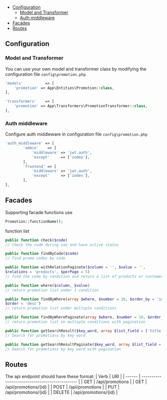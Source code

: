- [Configuration](#configuration)
  - [Model and Transformer](#model-and-transformer)
  - [Auth middleware](#auth-middleware)
- [Facades](#facades)
- [Routes](#routes)

## Configuration
### Model and Transformer
You can use your own model and transformer class by modifying the configuration file `config\promotion.php`

```php
'models'          => [
    'promotion' => App\Entities\Promotion::class,
],

'transformers'    => [
    'promotion' => App\Transformers\PromotionTransformer::class,
],
```
### Auth middleware
Configure auth middleware in configuration file `config\promotion.php`

```php
'auth_middleware' => [
        'admin'    => [
            'middleware' => 'jwt.auth',
            'except'     => ['index'],
        ],
        'frontend' => [
            'middleware' => 'jwt.auth',
            'except'     => ['index'],
        ],
],
```

## Facades
Supporting facade functions
use
```php
Promotion::functionName();
```
function list
```php
public function check($code)
// check the code during use and have active status

public function findByCode($code)
// find promo codes by code

public function withRelationPaginate($column = '', $value = '', 
$relations = 'products', $perPage = 5)
// find the code by condition and return a list of products or customers that can apply this code

public function where($column, $value)
// return promotion list under 1 condition

public function findByWhere(array $where, $number = 10, $order_by = 'id', 
$order = 'desc')
// return promotion list under multiple conditions

public function findByWherePaginate(array $where, $number = 10, $order_by = 'id', $order = 'desc')
// return promotion list on multiple conditions with pagination

public function getSearchResult($key_word, array $list_field = ['title'], array $where = [], $number = 10, $order_by = 'id', $order = 'desc', $columns = ['*'])
// Search for promotions by key word

public function getSearchResultPaginate($key_word, array $list_field = ['title'], array $where = [], $number = 10, $order_by = 'id', $order = 'desc', $columns = ['*'])
// Search for promotions by key word with pagination
```
## Routes

The api endpoint should have these format:
| Verb   | URI                                            |
| ------ | ---------------------------------------------- |
| GET    | /api/promotions                               |
| GET    | /api/promotions/{id}                          |
| POST   | /api/promotions                               |
| PUT    | /api/promotions/{id}                          |
| DELETE | /api/promotions/{id}                          |


